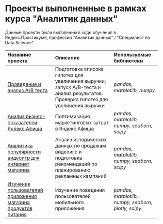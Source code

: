 # Проекты выполненные в рамках курса "Аналитик данных"

Данные проекты были выполнены в ходе обучения в Яндекс.Практикуме, профессии "Аналитик данных" / "Специалист по Data Science".

| Название проекта | Описание | Используемые библиотеки | 
| :---------------------- | :---------------------- | :---------------------- |
| [Проведение и анализ А/В теста](A-B_test) | Подготовка списока гипотез для увеличения выручки, запуск А/В-теста и анализ результатов. Проверка гипотез для увеличения выручки| *pandas, matplotlib, numpy* |
| [Анализ бизнес-показателей Яндекс.Афиша](Afisha_analysis) | Поптимизация маркетинговых затрат в Яндекс.Афиша| *pandas, matplotlib, numpy, seaborn, scipy* |
| [Аналитика популярности видеоигр для интернет магазина](Game_analysis) | Анализ исторических данных по продажам видеоигр и подготовка рекомендаций по планированию рекламных кампаний| *pandas, matplotlib, numpy, seaborn, scipy* |
| [Изучение пользователей приложения магазина продуктов питания](Mobile_app) | Изучение поведения пользователей мобильного приложения| *pandas, matplotlib, numpy, seaborn, plotly, scipy* |
